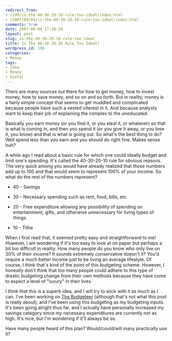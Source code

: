 ```yaml
---
redirect_from:
- /199/is-the-40-30-20-10-rule-too-ideal/index.html
- /2007/09/04/is-the-40-30-20-10-rule-too-ideal/index.html
comments: true
date: 2007-09-04 17:28:20
layout: post
slug: is-the-40-30-20-10-rule-too-ideal
title: Is The 40-30-20-10 Rule Too Ideal?
wordpress_id: 199
categories:
- Money
tags:
- Idea
- Money
- Useful
---
```


There are many sources out there for how to get money, how to invest money, how to save money, and so on and so forth.  But in reality, money is a fairly simple concept that seems to get muddled and complicated because people have such a vested interest in it.  And because analysts want to keep their job of explaining the complex to the uneducated.

Basically you earn money (or you find it, or you steal it, or whatever) so that is what is coming in, and then you spend it (or you give it away, or you lose it, you know) and that is what is going out.  So what's the best thing to do?  Well spend less than you earn and you should do right fine.  Makes sense huh?

A while ago I read about a basic rule for which one could ideally budget and limit one's spending.  It's called the 40-30-20-10 rule for obvious reasons.  The very quick among you would have already realized that those numbers add up to 100 and that would seem to represent 100% of your income.  So what do the rest of the numbers represent?





  * 40 - Savings


  * 30 - Necessary spending such as rent, food, bills, etc


  * 20 - Free expenditure allowing any possibility of spending on entertainment, gifts, and otherwise unnecessary for living types of things


  * 10 - Tithe



When I first read that, it seemed pretty easy and straightforward to me!  However, I am wondering if it's too easy to look at on paper but perhaps a bit too difficult in reality.  How many people do you know who only live on 30% of their income?  It sounds extremely conservative doesn't it?  You'd require a much better income just to be living an average lifestyle.  Of course, I think that's kind of the point of this budgeting scheme.  However, I honestly don't think that too many people could adhere to this type of drastic budgeting change from their own methods because they have come to expect a level of "luxury" in their lives.

I think that this is a superb idea, and I will try to stick with it as much as I can.  I've been working on [The Budgeteer](http://www.goingthewongway.com/currently-programming/the-budgeteer/) (although that's not what this post is really about), and I've been using this budgeting as my budgeting inputs.  It's been going alright thus far, and I actually have personally increased my savings category since my necessary expenditures are currently not as high.  It's nice, but I'm wondering if it'll always be so.

Have many people heard of this plan?  Would/could/will many practically use it?
